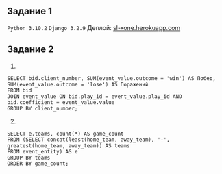 ## Задание 1
```Python 3.10.2``` ```Django 3.2.9```
Деплой: [sl-xone.herokuapp.com](https://sl-xone.herokuapp.com/)

## Задание 2
1.
```
SELECT bid.client_number, SUM(event_value.outcome = 'win') AS Побед, SUM(event_value.outcome = 'lose') AS Поражений 
FROM bid
JOIN event_value ON bid.play_id = event_value.play_id AND bid.coefficient = event_value.value
GROUP BY client_number;
```

2.
```
SELECT e.teams, count(*) AS game_count
FROM (SELECT concat(least(home_team, away_team), '-', greatest(home_team, away_team)) AS teams
FROM event_entity) AS e
GROUP BY teams
ORDER BY game_count;
```
